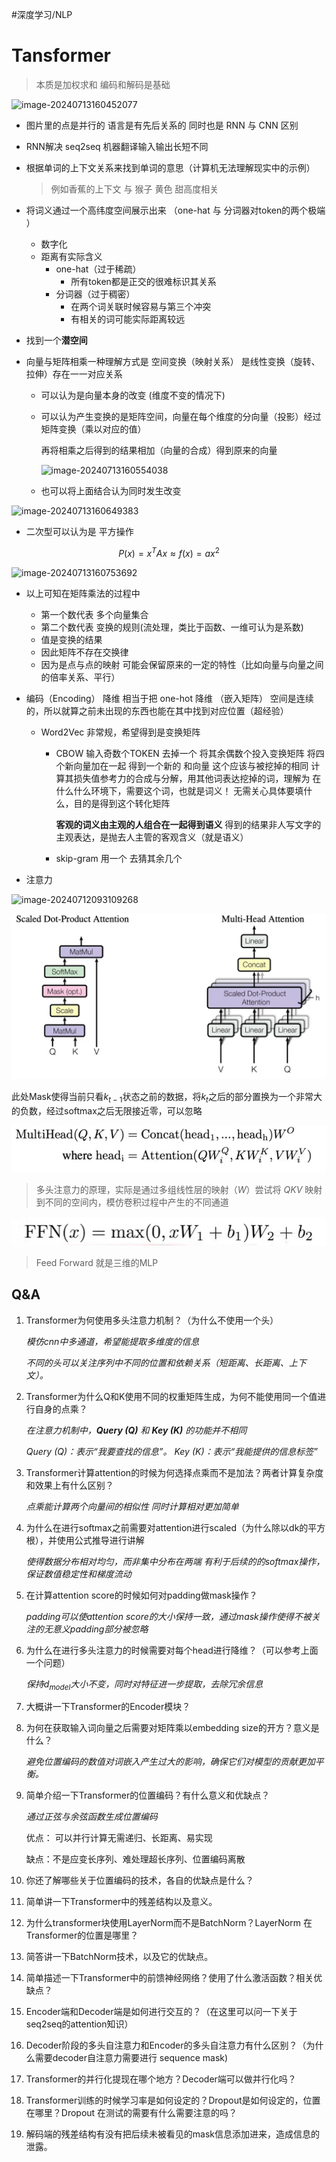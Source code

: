 #深度学习/NLP 
# Tansformer

> 本质是加权求和     编码和解码是基础

![image-20240713160452077](http://cdn.jsdelivr.net/gh/Thislu13/image_save@main/notebook/202407131604001.png)



* 图片里的点是并行的   语言是有先后关系的   同时也是 RNN 与 CNN 区别

* RNN解决 seq2seq 机器翻译输入输出长短不同

* 根据单词的上下文关系来找到单词的意思（计算机无法理解现实中的示例）

  > 例如香蕉的上下文 与 猴子 黄色 甜高度相关

* 将词义通过一个高纬度空间展示出来 （one-hat 与 分词器对token的两个极端 ）
  * 数字化
  * 距离有实际含义   
    * one-hat（过于稀疏） 
      * 所有token都是正交的很难标识其关系
    * 分词器（过于稠密） 
      * 在两个词关联时候容易与第三个冲突
      * 有相关的词可能实际距离较远

* 找到一个**潜空间**

* 向量与矩阵相乘一种理解方式是 空间变换（映射关系） 是线性变换（旋转、拉伸）存在一一对应关系

  * 可以认为是向量本身的改变 (维度不变的情况下)

  * 可以认为产生变换的是矩阵空间，向量在每个维度的分向量（投影）经过矩阵变换（乘以对应的值）

    再将相乘之后得到的结果相加（向量的合成）得到原来的向量

    ![image-20240713160554038](http://cdn.jsdelivr.net/gh/Thislu13/image_save@main/notebook/202407131605929.png)

  * 也可以将上面结合认为同时发生改变

![image-20240713160649383](http://cdn.jsdelivr.net/gh/Thislu13/image_save@main/notebook/202407131606238.png)


* 二次型可以认为是 平方操作

$$
P(x) = x^TAx \approx f(x) = ax^2
$$

![image-20240713160753692](http://cdn.jsdelivr.net/gh/Thislu13/image_save@main/notebook/202407131607928.png)

* 以上可知在矩阵乘法的过程中 
  * 第一个数代表 多个向量集合  
  * 第二个数代表 变换的规则(流处理，类比于函数、一维可认为是系数)   
  * 值是变换的结果
  * 因此矩阵不存在交换律
  * 因为是点与点的映射 可能会保留原来的一定的特性（比如向量与向量之间的倍率关系、平行）

* 编码（Encoding）  降维 相当于把 one-hot 降维  （嵌入矩阵）  空间是连续的，所以就算之前未出现的东西也能在其中找到对应位置（超经验）

  * Word2Vec 非常规，希望得到是变换矩阵 

    * CBOW 输入奇数个TOKEN 去掉一个 将其余偶数个投入变换矩阵 将四个新向量加在一起 得到一个新的 和向量 这个应该与被挖掉的相同 计算其损失值参考力的合成与分解，用其他词表达挖掉的词，理解为  在什么什么环境下，需要这个词，也就是词义！
    无需关心具体要填什么，目的是得到这个转化矩阵
      
      **客观的词义由主观的人组合在一起得到语义**
    得到的结果非人写文字的主观表达，是抛去人主管的客观含义（就是语义）
      
    * skip-gram 用一个 去猜其余几个

* 注意力

![image-20240712093109268](http://cdn.jsdelivr.net/gh/Thislu13/image_save@main/notebook/202407120931825.png)

![image-20250124213916605](https://raw.githubusercontent.com/Thislu13/image_save/main/notebook/202501242139738.png)

此处Mask使得当前只看$k_{t-1}$状态之前的数据，将$k_t$之后的部分置换为一个非常大的负数，经过softmax之后无限接近零，可以忽略

![image-20250124215815723](https://raw.githubusercontent.com/Thislu13/image_save/main/notebook/202501242158757.png)

> 多头注意力的原理，实际是通过多组线性层的映射（$W$）尝试将 $QKV$ 映射到不同的空间内，模仿卷积过程中产生的不同通道 

![image-20250125104201182](https://raw.githubusercontent.com/Thislu13/image_save/main/notebook/202501251042208.png)

> Feed Forward 就是三维的MLP





## Q&A

1. Transformer为何使用多头注意力机制？（为什么不使用一个头）

   *模仿cnn中多通道，希望能提取多维度的信息*

   *不同的头可以关注序列中不同的位置和依赖关系（短距离、长距离、上下文）。*  

2. Transformer为什么Q和K使用不同的权重矩阵生成，为何不能使用同一个值进行自身的点乘？ 

   *在注意力机制中，**Query (Q)** 和 **Key (K)** 的功能并不相同*

   *Query (Q)：表示“我要查找的信息”。 Key (K)：表示“我能提供的信息标签”* 

3. Transformer计算attention的时候为何选择点乘而不是加法？两者计算复杂度和效果上有什么区别？ 

   *点乘能计算两个向量间的相似性 同时计算相对更加简单*

4. 为什么在进行softmax之前需要对attention进行scaled（为什么除以dk的平方根），并使用公式推导进行讲解 

   *使得数据分布相对均匀，而非集中分布在两端 有利于后续的的softmax操作，保证数值稳定性和梯度流动*

5. 在计算attention score的时候如何对padding做mask操作？ 

   *padding可以使attention score的大小保持一致，通过mask操作使得不被关注的无意义padding部分被忽略*

6. 为什么在进行多头注意力的时候需要对每个head进行降维？（可以参考上面一个问题） 

   *保持$d_{model}$大小不变，同时对特征进一步提取，去除冗余信息*

7. 大概讲一下Transformer的Encoder模块？ 

8. 为何在获取输入词向量之后需要对矩阵乘以embedding size的开方？意义是什么？ 

   *避免位置编码的数值对词嵌入产生过大的影响，确保它们对模型的贡献更加平衡。*

9. 简单介绍一下Transformer的位置编码？有什么意义和优缺点？ 

   *通过正弦与余弦函数生成位置编码*

   优点： 可以并行计算无需递归、长距离、易实现

   缺点：不是应变长序列、难处理超长序列、位置编码离散

10. 你还了解哪些关于位置编码的技术，各自的优缺点是什么？ 

11. 简单讲一下Transformer中的残差结构以及意义。 

12. 为什么transformer块使用LayerNorm而不是BatchNorm？LayerNorm 在Transformer的位置是哪里？ 

13. 简答讲一下BatchNorm技术，以及它的优缺点。 

14. 简单描述一下Transformer中的前馈神经网络？使用了什么激活函数？相关优缺点？ 

15. Encoder端和Decoder端是如何进行交互的？（在这里可以问一下关于seq2seq的attention知识） 

16. Decoder阶段的多头自注意力和Encoder的多头自注意力有什么区别？（为什么需要decoder自注意力需要进行 sequence mask) 

17. Transformer的并行化提现在哪个地方？Decoder端可以做并行化吗？ 

18. Transformer训练的时候学习率是如何设定的？Dropout是如何设定的，位置在哪里？Dropout 在测试的需要有什么需要注意的吗？ 

19. 解码端的残差结构有没有把后续未被看见的mask信息添加进来，造成信息的泄露。